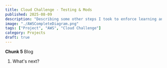 ```yaml
---
title: Cloud Challenge - Testing & Mods
published: 2025-08-09
description: "Describing some other steps I took to enforce learning and a DevOps mindset."
image: "./AWSCompleteDiagram.png"
tags: ["Project", "AWS", "Cloud Challenge"]
category: Projects
draft: true
---
```



**Chunk 5** Blog
1. What's next?
